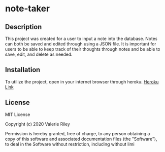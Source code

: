 # note-taker

## Description 

This project was created for a user to input a note into the database. Notes can both be saved and edited through using a JSON file.
It is important for users to be able to keep track of their thoughts through notes and be able to save, edit, and delete as needed.

## Installation

To utilize the project, open in your internet browser through heroku.
[Heroku Link](https://ancient-escarpment-51823.herokuapp.com/notes)

## License

MIT License

Copyright (c) 2020 Valerie Riley

Permission is hereby granted, free of charge, to any person obtaining a copy
of this software and associated documentation files (the "Software"), to deal
in the Software without restriction, including without limi